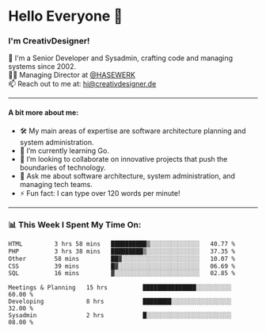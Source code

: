 # Hello Everyone 👋

### I'm CreativDesigner!

🔭 I'm a Senior Developer and Sysadmin, crafting code and managing systems since 2002.  
👨‍💼 Managing Director at [@HASEWERK](https://github.com/HASEWERK)  
📫 Reach out to me at: [hi@creativdesigner.de](mailto:hi@creativdesigner.de)  

---

#### A bit more about me:

- 🛠 My main areas of expertise are software architecture planning and system administration.
- 🌱 I’m currently learning Go.
- 👯 I’m looking to collaborate on innovative projects that push the boundaries of technology.
- 💬 Ask me about software architecture, system administration, and managing tech teams.
- ⚡ Fun fact: I can type over 120 words per minute!  

---

### 📊 **This Week I Spent My Time On:**

<!--START_SECTION:waka-->

```txt
HTML         3 hrs 58 mins   ██████████▒░░░░░░░░░░░░░░   40.77 %
PHP          3 hrs 38 mins   █████████▒░░░░░░░░░░░░░░░   37.35 %
Other        58 mins         ██▓░░░░░░░░░░░░░░░░░░░░░░   10.07 %
CSS          39 mins         █▓░░░░░░░░░░░░░░░░░░░░░░░   06.69 %
SQL          16 mins         ▓░░░░░░░░░░░░░░░░░░░░░░░░   02.85 %
```

<!--END_SECTION:waka-->

```text
Meetings & Planning   15 hrs          ███████████████░░░░░░░░░░   60.00 % 
Developing            8 hrs           ████████░░░░░░░░░░░░░░░░░   32.00 % 
Sysadmin              2 hrs           █░░░░░░░░░░░░░░░░░░░░░░░░   08.00 %

